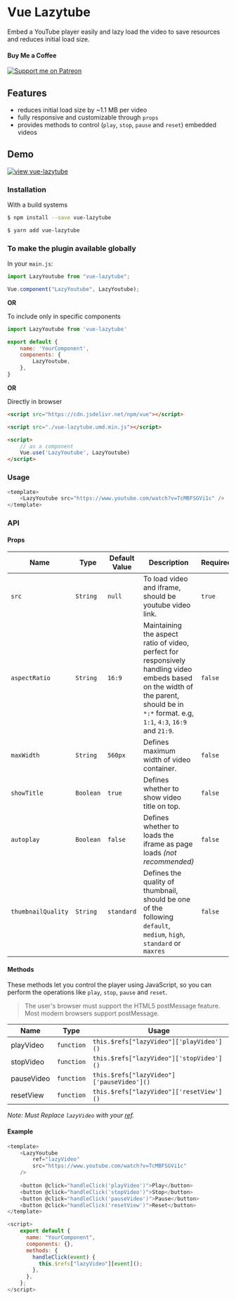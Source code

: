 # Vue Lazytube
Embed a YouTube player easily and lazy load the video to save resources and reduces initial load size.

#### Buy Me a Coffee
[![Support me on Patreon](https://img.shields.io/endpoint.svg?url=https%3A%2F%2Fshieldsio-patreon.vercel.app%2Fapi%3Fusername%3Dseeratawan%26type%3Dpledges&style=for-the-badge)](https://patreon.com/seeratawan)

## Features
- reduces initial load size by ~1.1 MB per video
- fully responsive and customizable through `props`
- provides methods to control (`play`, `stop`, `pause` and `reset`) embedded videos

## Demo

[![view vue-lazytube](https://codesandbox.io/static/img/play-codesandbox.svg)](https://codesandbox.io/s/vue-lazytube-forked-17o8v?file=/src/App.vue)

### Installation

With a build systems

```sh
$ npm install --save vue-lazytube
```
```sh
$ yarn add vue-lazytube
```

### To make the plugin available globally
In your `main.js`:

```javascript
import LazyYoutube from "vue-lazytube";

Vue.component("LazyYoutube", LazyYoutube);
```

**OR**

To include only in specific components
```javascript
import LazyYoutube from 'vue-lazytube'

export default {
    name: 'YourComponent',
    components: {
        LazyYoutube,
    },
}
```
**OR**

Directly in browser

```html
<script src="https://cdn.jsdelivr.net/npm/vue"></script>

<script src="./vue-lazytube.umd.min.js"></script>

<script>
    // as a component
    Vue.use('LazyYoutube', LazyYoutube)
</script>
```

### Usage

```javascript
<template>
    <LazyYoutube src="https://www.youtube.com/watch?v=TcMBFSGVi1c" />
</template>
```

### API

#### Props
| Name | Type | Default Value | Description | Required |
| ------ | ------ | ------ | ------ | ------ |
| `src` | `String` | `null` | To load video and iframe, should be youtube video link. | `true` |
| `aspectRatio` | `String` | `16:9` | Maintaining the aspect ratio of video, perfect for responsively handling video embeds based on the width of the parent, should be in `*:*` format. e.g, `1:1`, `4:3`, `16:9` and `21:9`. | `false` |
| `maxWidth` | `String` | `560px` | Defines maximum width of video container.  | `false` |
| `showTitle` | `Boolean` | `true` | Defines whether to show video title on top. | `false` |
| `autoplay` | `Boolean` | `false` | Defines whether to loads the iframe as page loads _(not recommended)_ | `false` |
| `thumbnailQuality` | `String` | `standard` | Defines the quality of thumbnail, should be one of the following `default`, `medium`, `high`, `standard` or `maxres` | `false` |

#### Methods
These methods let you control the player using JavaScript, so you can perform the operations like `play`, `stop`, `pause` and `reset`.

>The user's browser must support the HTML5 postMessage feature. Most modern browsers support postMessage.

| Name | Type | Usage |
| ------ | ------ | ------ | 
| playVideo | `function` | `this.$refs["lazyVideo"]['playVideo']()` |
| stopVideo | `function` | `this.$refs["lazyVideo"]['stopVideo']()` |
| pauseVideo | `function` | `this.$refs["lazyVideo"]['pauseVideo']()` |
| resetView | `function` | `this.$refs["lazyVideo"]['resetView']()` |

_Note: Must Replace `lazyVideo` with your [ref](https://v3.vuejs.org/guide/component-template-refs.html)._
#### Example
```javascript
<template>
    <LazyYoutube
        ref="lazyVideo"
        src="https://www.youtube.com/watch?v=TcMBFSGVi1c"
    />
    
    <button @click="handleClick('playVideo')">Play</button>
    <button @click="handleClick('stopVideo')">Stop</button>
    <button @click="handleClick('pauseVideo')">Pause</button>
    <button @click="handleClick('resetView')">Reset</button>
</template>

<script>
    export default {
      name: "YourComponent",
      components: {},
      methods: {
        handleClick(event) {
          this.$refs["lazyVideo"][event]();
        },
      },
    };
</script>
